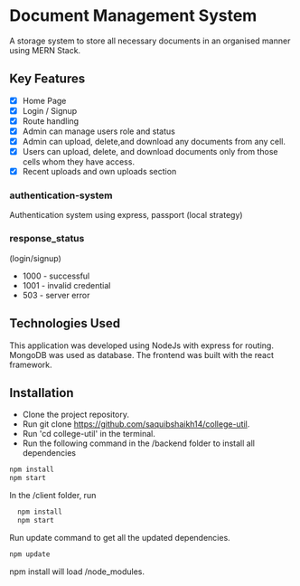 # Document Management System
A storage system to store all necessary documents in an organised manner using MERN Stack.

## Key Features
- [x] Home Page
- [x] Login / Signup
- [x] Route handling 
- [x] Admin can manage users role and status 
- [x] Admin can upload, delete,and download any documents from any cell.
- [x] Users can upload, delete, and download documents only from those cells whom they have access.
- [x] Recent uploads and own uploads section

### authentication-system
Authentication system using express, passport (local strategy)

### response_status
(login/signup)
- 1000 - successful
- 1001 - invalid credential
- 503 - server error

## Technologies Used
This application was developed using NodeJs with express for routing. MongoDB was used as database.
The frontend was built with the react framework. 

## Installation
* Clone the project repository.
* Run git clone https://github.com/saquibshaikh14/college-util.
* Run 'cd college-util' in the terminal.
* Run the following command in the /backend folder to install all dependencies
```bash
npm install
npm start
```
In the /client folder, run
```bash
  npm install
  npm start
```
Run update command to get all the updated dependencies.
```bash
npm update
```
npm install will load /node_modules.


